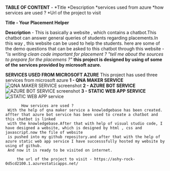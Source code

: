 **TABLE OF CONTENT** - *Title
                       *Description
                       *services used from azure
                       *how services are used ?
                       *Url of the project to visit

**Title - Your Placement Helper**

**Description** - 
                  This is basically a website , which contains a chatbot.This chatbot can answer general queries of students regarding placements.In this way , this website can be used to help the students.
                  here are some of the demo questions that can be asked to this chatbot through this website -
                  *"is writing clean code important for placement ?* 
                  *"tell me about the sources to prepare for the placemens ?"*
                 **this project is designed by using of some of the services provided by microsoft azure.**
            
 **SERVICES USED FROM MICROSOFT AZURE**
                                     This project has used three services from microsoft azure
           **1 - QNA MAKER SERVICE**
              ![QNA MAKER SERVICE screenshot](https://user-images.githubusercontent.com/92035012/163940699-0ec2ebdf-20e9-4dfb-942b-fde6549be4b4.png)
           **2 - AZURE BOT SERVICE**
             ![AZURE BOT SERVICE screenshot](https://user-images.githubusercontent.com/92035012/163941147-e065dc1a-892a-40f7-a00e-403d0914686c.png)
           **3 - STATIC WEB APP SERVICE**
             ![STATIC WEB APP service](https://user-images.githubusercontent.com/92035012/163941824-b892a3ed-df7e-43df-afe5-05400b594b98.png)

           
           How services are used ?
     With the help of qna maker service a knowledgebase has been created. affter that azure bot service has been used to create a chatbot and this chatbot is linked
     with the knowledgebase.After that with help of visual studio code, I have designed a website, which is designed by html , css and javascript.now the file of website 
     is pushed into my github repository.and after that with the help of azure static web app service I have successsfully hosted my website by using of github.
     And now it is ready to be visited on internet.
     
         the url of the project to visit - https://ashy-rock-0d5cd2100.1.azurestaticapps.net/
     
